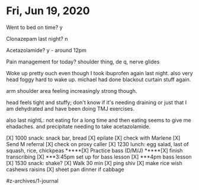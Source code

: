 # Fri, Jun 19, 2020
Went to bed on time? y

Clonazepam last night? n

Acetazolamide? y - around 12pm

Pain management for today? shoulder thing, de q, nerve glides

Woke up pretty ouch  even though I took ibuprofen again last night. also very head foggy hard to wake up. michael had done blackout curtain stuff again.

arm shoulder area feeling increasingly strong though. 

head feels tight and stuffy; don't know if it's needing draining or just that I am dehydrated and have been doing TMJ exercises.

also last nightL: not eating for a long time and then eating seems to give me ehadaches. and precipitate needing to take acetazolamide.

[X] 1000 snack: snack bar, bread
[X] epilate
[X] check with Marlene 
[X] Send M referral
[X] check on proxy caller
[X] 1230 lunch: egg salad, last of squash, rice, chickpeas
*****[X] Practice bass (D/M/J)
	*****[X] finish transcribing
[X] ***3:45pm set up for bass lesson
[X] ***4pm bass lesson
[X] 1530 snack: shake?
[X] Walk 30 min
[X] ping shiv
	[X] make rice wish cashews raisins
	[X] sheet pan dinner if cabbage


#z-archives/1-journal